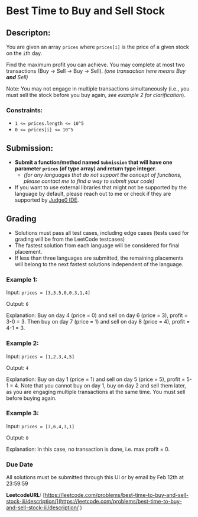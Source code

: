 # Best Time to Buy and Sell Stock


## Descripton:

You are given an array `prices` where `prices[i]` is the price of a given stock on the `i`th day.

Find the maximum profit you can achieve. You may complete at most two transactions (Buy → Sell → Buy → Sell). *(one transaction here means Buy **and** Sell)*

Note: You may not engage in multiple transactions simultaneously (i.e., you must sell the stock before you buy again, *see example 2 for clarification*).

### Constraints:
- `1 <= prices.length <= 10^5`
- `0 <= prices[i] <= 10^5`
 
 ## Submission:

- **Submit a function/method named `Submission` that will have one parameter `prices` (of type array) and return type integer.**
  - *(for any languages that do not support the concept of functions, please contact me to find a way to submit your code)*
- If you want to use external libraries that might not be supported by the language by default, please reach out to me or check if they are supported by [Judge0 IDE](https://ide.judge0.com/).
 
## Grading
- Solutions must pass all test cases, including edge cases (tests used for grading will be from the LeetCode testcases)
- The fastest solution from each language will be considered for final placement.
- If less than three languages are submitted, the remaining placements will belong to the next fastest solutions independent of the language.


### Example 1:

Input: `prices = [3,3,5,0,0,3,1,4]`

Output: `6`

Explanation: Buy on day 4 (price = 0) and sell on day 6 (price = 3), profit = 3-0 = 3.
Then buy on day 7 (price = 1) and sell on day 8 (price = 4), profit = 4-1 = 3.

### Example 2:


Input: `prices = [1,2,3,4,5]`

Output: `4`

Explanation: Buy on day 1 (price = 1) and sell on day 5 (price = 5), profit = 5-1 = 4.
Note that you cannot buy on day 1, buy on day 2 and sell them later, as you are engaging multiple transactions at the same time. You must sell before buying again.

### Example 3:

Input: `prices = [7,6,4,3,1]`

Output: `0`

Explanation: In this case, no transaction is done, i.e. max profit = 0.

### Due Date
All solutions must be submitted through this UI or by email by Feb 12th at 23:59:59

**LeetcodeURL:** [https://leetcode.com/problems/best-time-to-buy-and-sell-stock-iii/description/](https://leetcode.com/problems/best-time-to-buy-and-sell-stock-iii/description/
)

 

